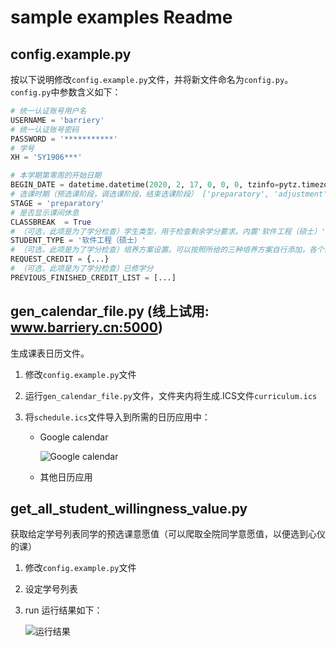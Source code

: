 # sample examples Readme

## config.example.py

按以下说明修改`config.example.py`文件，并将新文件命名为`config.py`。`config.py`中参数含义如下：

```python
# 统一认证账号用户名
USERNAME = 'barriery'
# 统一认证账号密码
PASSWORD = '***********'
# 学号
XH = 'SY1906***'

# 本学期第零周的开始日期
BEGIN_DATE = datetime.datetime(2020, 2, 17, 0, 0, 0, tzinfo=pytz.timezone("Asia/Shanghai"))
# 选课时期（预选课阶段，调选课阶段，结束选课阶段） ['preparatory', 'adjustment', 'ending']
STAGE = 'preparatory'
# 是否显示课间休息
CLASSBREAK  = True
# （可选，此项是为了学分检查）学生类型，用于检查剩余学分要求。内置'软件工程（硕士）', '计算机科学与技术（硕士）', '计算机技术（全日制专硕）'三种培养方案。
STUDENT_TYPE = '软件工程（硕士）'
# （可选，此项是为了学分检查）培养方案设置。可以按照所给的三种培养方案自行添加，各个类目可以嵌套，必须包含'total'字段表示该类目所需的最低学分要求
REQUEST_CREDIT = {...}
# （可选，此项是为了学分检查）已修学分
PREVIOUS_FINISHED_CREDIT_LIST = [...]
```

## gen_calendar_file.py (线上试用: www.barriery.cn:5000)

生成课表日历文件。

1. 修改`config.example.py`文件

1. 运行`gen_calendar_file.py`文件，文件夹内将生成.ICS文件`curriculum.ics`

2. 将`schedule.ics`文件导入到所需的日历应用中：

   - Google calendar

     ![Google calendar](https://tva1.sinaimg.cn/large/006y8mN6ly1g6zizxwh2aj31720lqq39.jpg)

   - 其他日历应用

## get_all_student_willingness_value.py

获取给定学号列表同学的预选课意愿值（可以爬取全院同学意愿值，以便选到心仪的课）

1. 修改`config.example.py`文件

2. 设定学号列表

3. run 运行结果如下：

   ![运行结果](https://tva1.sinaimg.cn/large/0082zybply1gbw24h4338j30u011ak2h.jpg)